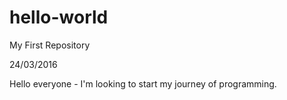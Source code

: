 # hello-world
My First Repository

24/03/2016

Hello everyone - I'm looking to start my journey of programming.
